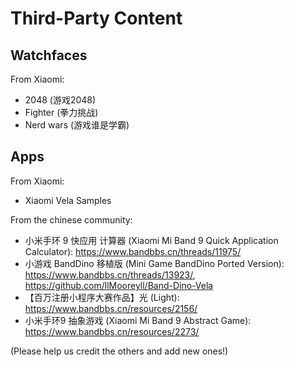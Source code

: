 # Third-Party Content

## Watchfaces

From Xiaomi:

* 2048 (游戏2048)
* Fighter (拳力挑战)
* Nerd wars (游戏谁是学霸)

## Apps

From Xiaomi:

* Xiaomi Vela Samples

From the chinese community:

* 小米手环 9 快应用 计算器 (Xiaomi Mi Band 9 Quick Application Calculator): <https://www.bandbbs.cn/threads/11975/>
* 小游戏 BandDino 移植版 (Mini Game BandDino Ported Version): <https://www.bandbbs.cn/threads/13923/>, <https://github.com/llMooreyll/Band-Dino-Vela>
* 【百万注册小程序大赛作品】光 (Light): <https://www.bandbbs.cn/resources/2156/>
* 小米手环9 抽象游戏 (Xiaomi Mi Band 9 Abstract Game): <https://www.bandbbs.cn/resources/2273/>

(Please help us credit the others and add new ones!)


